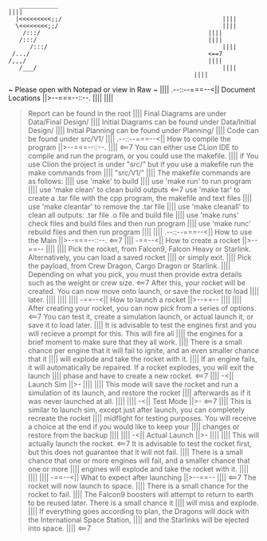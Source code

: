        ___________                                                                                              ||||
      |<<<<<<<<<;;/												||||
      \<<<<<<<<;;/												||||
	    /:::/												||||
	   /:::/												||||
          /:::/													||||
	 /.../													<==7
	/,,,/													||||
       /___/													||||
														||||
~ Please open with Notepad or view in Raw ~ 	              							||||
.--::--===--<||  Document Locations  ||>--===--::--.								||||
														||||
> Report can be found in the root										||||
> Final Diagrams are under Data/Final Design/									||||
> Initial Diagrams can be found under Data/Initial Design/							||||
> Initial Planning can be found under Planning/									||||
> Code can be found under src/V1/										||||
.--::--===--<||  How to compile the program  ||>--===--::--.							||||
														<==7
> You can either use CLion IDE to compile and run the program, or you could use the makefile.                   ||||
>if You use Clion the project is under "src/" but if you use a makefile run the make commands from              ||||
 "src/V1/"                                                                                  			||||
> The makefile commands are as follows:										||||
	use 'make' to build											||||
	use 'make run' to run program										||||
	use 'make clean' to clean build outputs									<==7
	use 'make tar' to create a .tar file with the cpp program, the makefile and text files			||||
	use 'make cleantar' to remove the .tar file								||||
	use 'make cleanall' to clean all outputs: .tar file .o file and build file				||||
	use 'make runs' check files and build files and then run program					||||
	use 'make runc' rebuild files and then run program							||||
														||||
.--::--===--<||  How to use the Main  ||>--===--::--.								<==7
														||||
-==--<|| How to create a rocket ||>--==--									||||
														||||
> Pick the rocket, from Falcon9, Falcon Heavy or Starlink. Alternatively, you can load a saved rocket		||||
  or simply exit.												||||
> Pick the payload, from Crew Dragon, Cargo Dragon or Starlink.							||||
> Depending on what you pick, you must then provide extra details such as the weight or crew size.		<==7
> After this, your rocket will be created. You can now move onto launch, or save the rocket to load		||||
  later.													||||
														||||
														||||
-==--<|| How to launch a rocket ||>--==--									||||
														||||
> After creating your rocket, you can now pick from a series of options.					<==7
> You can test it, create a simulation launch, or actual launch it, or save it to load later.			||||
> It is advisable to test the engines first and you will recieve a prompt for this. This will fire all		||||
  the engines for a brief moment to make sure that they all work.						||||
> There is a small chance per engine that it will fail to ignite, and an even smaller chance that it		||||
  will explode and take the rocket with it.									||||
> If an engine fails, it will automatically be repaired. If a rocket explodes, you will exit the launch		||||
  phase and have to create a new rocket.									<==7
														||||
-<|| Launch Sim ||>-												||||
														||||
> This mode will save the rocket and run a simulation of its launch, and restore the rocket			||||
  afterwards as if it was never launched at all.								||||
														||||
-<|| Test Mode ||>-												<==7
														||||
> This is similar to launch sim, except just after launch, you can completely recreate the rocket		||||
  midflight for testing purposes. You will receive a choice at the end if you would like to keep your		||||
  changes or restore from the backup										||||
														||||
-<|| Actual Launch ||>-												||||
														||||
> This will actually launch the rocket.										<==7
> It is advisable to test the rocket first, but this does not guarantee that it will not fail.			||||
> There is a small chance that one or more engines will fail, and a smaller chance that one or more		||||
  engines will explode and take the rocket with it.								||||
														||||
														||||
-==--<|| What to expect after launching ||>--==--								||||
														<==7
> The rocket will now launch to space.										||||
> There is a small chance for the rocket to fail.								||||
> The Falcon9 boosters will attempt to return to earth to be reused later. There is a small chance it		||||
  will miss and explode.											||||
> If everything goes according to plan, the Dragons will dock with the International Space Station,		||||
  and the Starlinks will be ejected into space.									||||
														<==7
